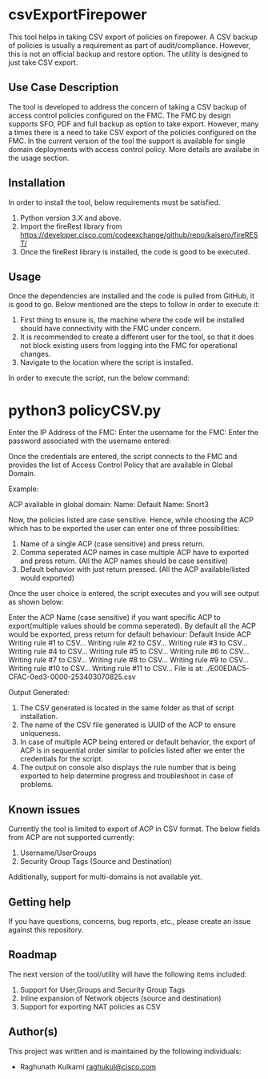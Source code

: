 # csvExportFirepower

This tool helps in taking CSV export of policies on firepower. A CSV backup of policies is usually a requirement as part of audit/compliance. However, this is not an official backup and restore option. The utility is designed to just take CSV export.

 
## Use Case Description

The tool is developed to address the concern of taking a CSV backup of access control policies configured on the FMC. The FMC by design supports SFO, PDF and full backup as option to take export. However, many a times there is a need to take CSV export of the policies configured on the FMC. In the current version of the tool the support is available for single domain deployments with access control policy. More details are availabe in the usage section.

## Installation

In order to install the tool, below requirements must be satisfied.
 1. Python version 3.X and above.
 2. Import the fireRest library from https://developer.cisco.com/codeexchange/github/repo/kaisero/fireREST/
 3. Once the fireRest library is installed, the code is good to be executed.


## Usage

Once the dependencies are installed and the code is pulled from GitHub, it is good to go.
Below mentioned are the steps to follow in order to execute it:

 1. First thing to ensure is, the machine where the code will be installed should have connectivity with the FMC under concern.
 2. It is recommended to create a different user for the tool, so that it does not block existing users from logging into the FMC for operational changes.
 3. Navigate to the location where the script is installed.

In order to execute the script, run the below command:

# python3 policyCSV.py 
Enter the IP Address of the FMC: 
Enter the username for the FMC: 
Enter the password associated with the username entered: 

Once the credentials are entered, the script connects to the FMC and provides the list of Access Control Policy that are available in Global Domain.

Example:

ACP available in global domain: 
	Name:  Default
	Name:  Snort3

Now, the policies listed are case sensitive. Hence, while choosing the ACP which has to be exported the user can enter one of three possibilities:

 1. Name of a single ACP (case sensitive) and press return.
 2. Comma seperated ACP names in case multiple ACP have to exported and press return. (All the ACP names should be case sensitive)
 3. Default behavior with just return pressed. (All the ACP available/listed would exported)

Once the user choice is entered, the script executes and you will see output as shown below:

Enter the ACP Name (case sensitive) if you want specific ACP to export(multiple values should be comma seperated). By default all the ACP would be exported, press return for default behaviour: Default
Inside ACP
Writing rule #1 to CSV...
Writing rule #2 to CSV...
Writing rule #3 to CSV...
Writing rule #4 to CSV...
Writing rule #5 to CSV...
Writing rule #6 to CSV...
Writing rule #7 to CSV...
Writing rule #8 to CSV...
Writing rule #9 to CSV...
Writing rule #10 to CSV...
Writing rule #11 to CSV...
File is at: ./E00EDAC5-CFAC-0ed3-0000-253403070825.csv

Output Generated:

 1. The CSV generated is located in the same folder as that of script installation.
 2. The name of the CSV file generated is UUID of the ACP to ensure uniqueness.
 3. In case of multiple ACP being entered or default behavior, the export of ACP is in sequential order similar to policies listed after we enter the credentials for the script.
 4. The output on console also displays the rule number that is being exported to help determine progress and troubleshoot in case of problems.


## Known issues

Currently the tool is limited to export of ACP in CSV format.
The below fields from ACP are not supported currently:
 1. Username/UserGroups
 2. Security Group Tags (Source and Destination)

Additionally, support for multi-domains is not available yet.

## Getting help

If you have questions, concerns, bug reports, etc., please create an issue against this repository.

## Roadmap

The next version of the tool/utility will have the following items included:
 1. Support for User,Groups and Security Group Tags
 2. Inline expansion of Network objects (source and destination)
 3. Support for exporting NAT policies as CSV

## Author(s)

This project was written and is maintained by the following individuals:

* Raghunath Kulkarni <raghukul@cisco.com>
